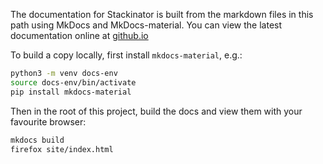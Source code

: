 The documentation for Stackinator is built from the markdown files in this path using MkDocs and MkDocs-material.
You can view the latest documentation online at [github.io](https://eth-cscs.github.io/stackinator/)

To build a copy locally, first install `mkdocs-material`, e.g.:
```bash
python3 -m venv docs-env
source docs-env/bin/activate
pip install mkdocs-material
```

Then in the root of this project, build the docs and view them with your favourite browser:
```bash
mkdocs build
firefox site/index.html
```
